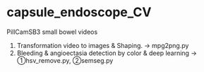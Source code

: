 # capsule_endoscope_CV
PillCamSB3 small bowel videos
1. Transformation video to images &amp; Shaping.  ->  mpg2png.py
2. Bleeding &amp; angioectasia detection by color &amp; deep learning  ->  ①hsv_remove.py, ②semseg.py

